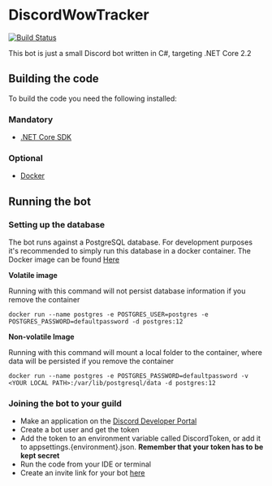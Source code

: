 # DiscordWowTracker

[![Build Status](https://dev.azure.com/nikolaitopping/nikolaitopping/_apis/build/status/Topping.DiscordWowTracker?branchName=master)](https://dev.azure.com/nikolaitopping/nikolaitopping/_build/latest?definitionId=1&branchName=master)

This bot is just a small Discord bot written in C#, targeting .NET Core 2.2

## Building the code

To build the code you need the following installed:

### Mandatory
- [.NET Core SDK](https://dotnet.microsoft.com/download)

### Optional
- [Docker](https://www.docker.com/)

## Running the bot

### Setting up the database

The bot runs against a PostgreSQL database. For development purposes it's recommended to simply run this database in a docker container.
The Docker image can be found [Here](https://hub.docker.com/_/postgres)

**Volatile image**

Running with this command will not persist database information if you remove the container

`docker run --name postgres -e POSTGRES_USER=postgres -e POSTGRES_PASSWORD=defaultpassword -d postgres:12`

**Non-volatile Image**

Running with this command will mount a local folder to the container, where data will be persisted if you remove the container

`docker run --name postgres -e POSTGRES_PASSWORD=defaultpassword -v <YOUR LOCAL PATH>:/var/lib/postgresql/data -d postgres:12`

### Joining the bot to your guild

- Make an application on the [Discord Developer Portal](https://discordapp.com/developers/applications)
- Create a bot user and get the token
- Add the token to an environment variable called DiscordToken, or add it to appsettings.{environment}.json. **Remember that your token has to be kept secret**
- Run the code from your IDE or terminal
- Create an invite link for your bot [here](https://discordapi.com/permissions.html)


